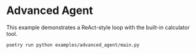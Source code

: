 # Advanced Agent

This example demonstrates a ReAct-style loop with the built-in calculator tool.

```bash
poetry run python examples/advanced_agent/main.py
```
